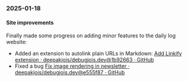### 2025-01-18
#### Site improvements
Finally made some progress on adding minor features to the daily log website:

- Added an extension to autolink plain URLs in Markdown: [Add Linkify extension · deepakjois/debugjois.dev@1b92663 · GitHub](https://github.com/deepakjois/debugjois.dev/commit/1b926637d6472c22aa47d4dca406c2a8f396521a)
- Fixed a bug [Fix image rendering in newsletter · deepakjois/debugjois.dev@e555f87 · GitHub](https://github.com/deepakjois/debugjois.dev/commit/e555f8786792a03f0546b7c1a0046ed97a8f4405)

